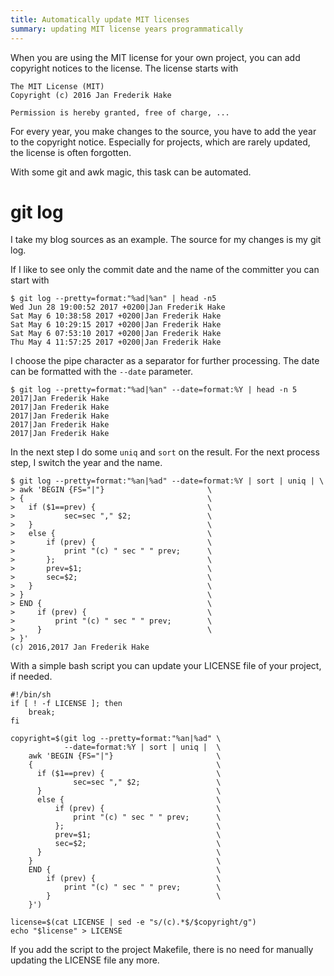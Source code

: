 ```yaml
---
title: Automatically update MIT licenses 
summary: updating MIT license years programmatically
---
```


When you are using the MIT license for your own project, you can add copyright notices to the license.
The license starts with

    The MIT License (MIT)
    Copyright (c) 2016 Jan Frederik Hake
    
    Permission is hereby granted, free of charge, ...

For every year, you make changes to the source, you have to add the year to the copyright notice.
Especially for projects, which are rarely updated, the license is often forgotten.

With some git and awk magic, this task can be automated.
<!--more-->

# git log

I take my blog sources as an example.
The source for my changes is my git log.

If I like to see only the commit date and the name of the committer you can start with

    $ git log --pretty=format:"%ad|%an" | head -n5
    Wed Jun 28 19:00:52 2017 +0200|Jan Frederik Hake
    Sat May 6 10:38:58 2017 +0200|Jan Frederik Hake
    Sat May 6 10:29:15 2017 +0200|Jan Frederik Hake
    Sat May 6 07:53:10 2017 +0200|Jan Frederik Hake
    Thu May 4 11:57:25 2017 +0200|Jan Frederik Hake
   
I choose the pipe character as a separator for further processing.
The date can be formatted with the `--date` parameter.

    $ git log --pretty=format:"%ad|%an" --date=format:%Y | head -n 5
    2017|Jan Frederik Hake
    2017|Jan Frederik Hake
    2017|Jan Frederik Hake
    2017|Jan Frederik Hake
    2017|Jan Frederik Hake

In the next step I do some `uniq` and `sort` on the result. 
For the next process step, I switch the year and the name.

    $ git log --pretty=format:"%an|%ad" --date=format:%Y | sort | uniq | \
    > awk 'BEGIN {FS="|"}                       \
    > {                                         \ 
    >   if ($1==prev) {                         \
    >           sec=sec "," $2;                 \
    >   }                                       \
    >   else {                                  \
    >       if (prev) {                         \
    >           print "(c) " sec " " prev;      \
    >       };                                  \
    >       prev=$1;                            \
    >       sec=$2;                             \
    >   }                                       \
    > }                                         \
    > END {                                     \
    >     if (prev) {                           \
    >         print "(c) " sec " " prev;        \
    >     }                                     \
    > }'
    (c) 2016,2017 Jan Frederik Hake 

With a simple bash script you can update your LICENSE file of your project, if needed.

    #!/bin/sh
    if [ ! -f LICENSE ]; then
        break; 
    fi
    
    copyright=$(git log --pretty=format:"%an|%ad" \
                --date=format:%Y | sort | uniq |  \
        awk 'BEGIN {FS="|"}                       \
        {                                         \
          if ($1==prev) {                         \
                  sec=sec "," $2;                 \
          }                                       \
          else {                                  \
              if (prev) {                         \
                  print "(c) " sec " " prev;      \
              };                                  \
              prev=$1;                            \
              sec=$2;                             \
          }                                       \
        }                                         \
        END {                                     \
            if (prev) {                           \
                print "(c) " sec " " prev;        \
            }                                     \
        }')
    
    license=$(cat LICENSE | sed -e "s/(c).*$/$copyright/g")
    echo "$license" > LICENSE

If you add the script to the project Makefile, there is no need for manually updating the LICENSE file any more.

